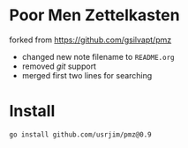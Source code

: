 # Poor Men Zettelkasten

forked from https://github.com/gsilvapt/pmz

- changed new note filename to `README.org`
- removed *git* support
- merged first two lines for searching

# Install

`go install github.com/usrjim/pmz@0.9`
